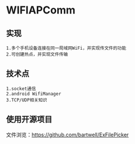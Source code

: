 # WIFIAPComm

## 实现
    1.多个手机设备连接在同一局域网WiFi，并实现传文件的功能
    2.可创建热点，并实现文件传输

## 技术点
    1.socket通信
    2.android WifiManager
    3.TCP/UDP相关知识

## 使用开源项目
文件浏览：https://github.com/bartwell/ExFilePicker
